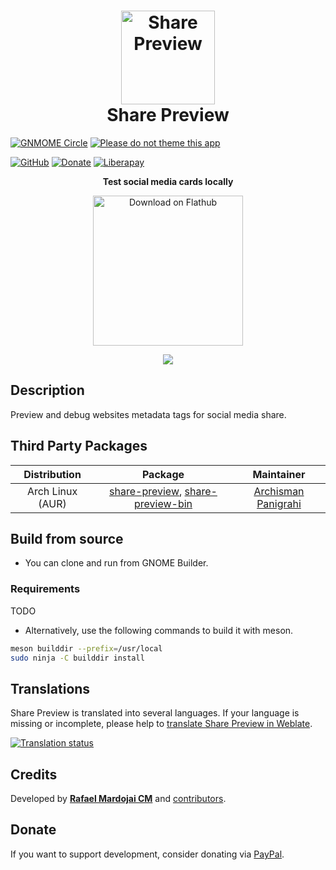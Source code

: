 <h1 align="center">
	<img src="brand/logo.svg" alt="Share Preview" width="150" height="150"/><br>
	Share Preview
</h1>

[![GNMOME Circle](https://gitlab.gnome.org/Teams/Circle/-/raw/master/assets/button/badge.svg)](https://circle.gnome.org/)
[![Please do not theme this app](https://stopthemingmy.app/badge.svg)](https://stopthemingmy.app)

[![GitHub](https://img.shields.io/github/license/rafaelmardojai/share-preview.svg)](https://github.com/rafaelmardojai/share-preview/blob/master/COPYING)
[![Donate](https://img.shields.io/badge/PayPal-Donate-gray.svg?style=flat&logo=paypal&colorA=0071bb&logoColor=fff)](https://paypal.me/RafaelMardojaiCM)
[![Liberapay](https://img.shields.io/liberapay/receives/rafaelmardojai.svg?logo=liberapay)](https://liberapay.com/rafaelmardojai/donate)

<p align="center"><strong>Test social media cards locally</strong></p>

<p align="center">
  <a href="https://flathub.org/apps/details/com.rafaelmardojai.SharePreview"><img width="240" alt="Download on Flathub" src="https://flathub.org/api/badge?svg&locale=en"/></a>
</p>

<p align="center">
  <img src="brand/screenshot-1.png"/>
</p>


## Description
Preview and debug websites metadata tags for social media share.

## Third Party Packages

| Distribution | Package | Maintainer |
|:-:|:-:|:-:|
| Arch Linux (AUR) | [share-preview](https://aur.archlinux.org/packages/share-preview), [share-preview-bin](https://aur.archlinux.org/packages/share-preview-bin) | [Archisman Panigrahi](https://github.com/apandada1/) |


## Build from source

- You can clone and run from GNOME Builder.

### Requirements

TODO

- Alternatively, use the following commands to build it with meson.
```bash
meson builddir --prefix=/usr/local
sudo ninja -C builddir install
```

## Translations
Share Preview is translated into several languages. If your language is missing or incomplete, please help to [translate Share Preview in Weblate](https://hosted.weblate.org/engage/share-preview/).

<a href="https://hosted.weblate.org/engage/share-preview/">
<img src="https://hosted.weblate.org/widgets/share-preview/-/share-preview/horizontal-auto.svg" alt="Translation status" />
</a>

## Credits
Developed by **[Rafael Mardojai CM](https://github.com/rafaelmardojai)** and [contributors](https://github.com/rafaelmardojai/share-preview/graphs/contributors).

## Donate
If you want to support development, consider donating via [PayPal](https://paypal.me/RafaelMardojaiCM).
